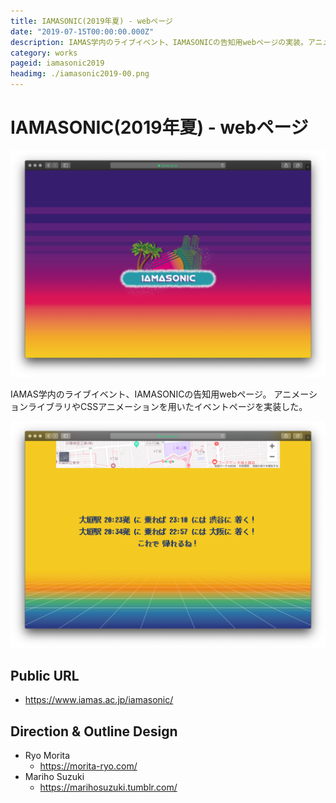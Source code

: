 ```yaml
---
title: IAMASONIC(2019年夏) - webページ
date: "2019-07-15T00:00:00.000Z"
description: IAMAS学内のライブイベント、IAMASONICの告知用webページの実装。アニメーションライブラリやCSSアニメーションを用いたイベントページを実装した。
category: works
pageid: iamasonic2019
headimg: ./iamasonic2019-00.png
---
```


# IAMASONIC(2019年夏) - webページ

!["IAMASONIC 2019 - ページのヘッダ部分"](./iamasonic2019-00.png "IAMASONIC 2019 - ページのヘッダ部分")

IAMAS学内のライブイベント、IAMASONICの告知用webページ。
アニメーションライブラリやCSSアニメーションを用いたイベントページを実装した。

!["IAMASONIC 2019 - ページのフッター部分"](./iamasonic2019-01.png "IAMASONIC 2019 - ページのフッター部分")

## Public URL
- https://www.iamas.ac.jp/iamasonic/

## Direction & Outline Design

- Ryo Morita
  - https://morita-ryo.com/
- Mariho Suzuki
  - https://marihosuzuki.tumblr.com/
